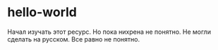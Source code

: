 # hello-world
Начал изучать этот ресурс.
Но пока нихрена не понятно. Не могли сделать на русском.
Все равно не понятно.
